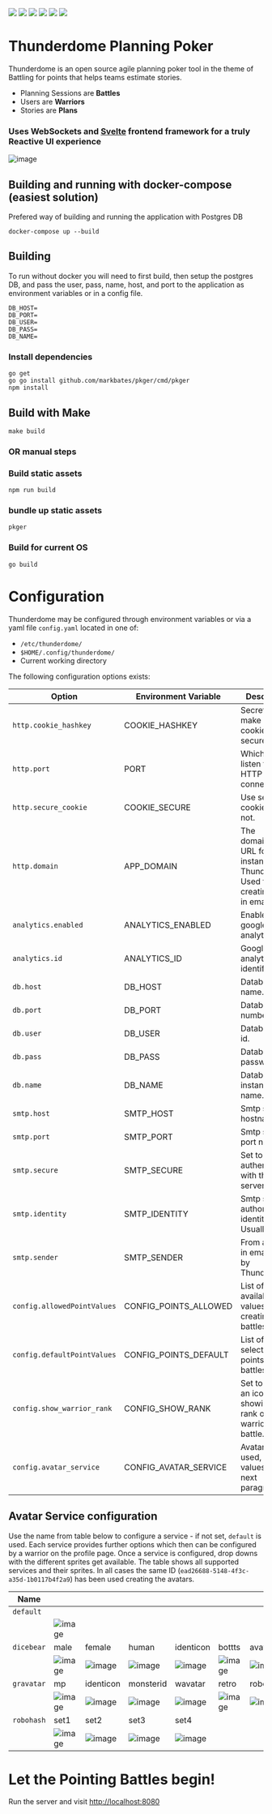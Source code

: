 ![](https://github.com/StevenWeathers/thunderdome-planning-poker/workflows/Go/badge.svg)
![](https://github.com/StevenWeathers/thunderdome-planning-poker/workflows/Node.js%20CI/badge.svg)
![](https://github.com/StevenWeathers/thunderdome-planning-poker/workflows/Docker/badge.svg)
![](https://img.shields.io/docker/cloud/build/stevenweathers/thunderdome-planning-poker.svg)
[![](https://img.shields.io/docker/pulls/stevenweathers/thunderdome-planning-poker.svg)](https://hub.docker.com/r/stevenweathers/thunderdome-planning-poker)
[![](https://goreportcard.com/badge/github.com/stevenweathers/thunderdome-planning-poker)](https://goreportcard.com/report/github.com/stevenweathers/thunderdome-planning-poker)

# Thunderdome Planning Poker

Thunderdome is an open source agile planning poker tool in the theme of Battling for points that helps teams estimate stories.

- Planning Sessions are **Battles**
- Users are **Warriors**
- Stories are **Plans**

### **Uses WebSockets and [Svelte](https://svelte.dev/) frontend framework for a truly Reactive UI experience**

![image](https://user-images.githubusercontent.com/846933/58061038-58d62d00-7b42-11e9-9679-ebd297a51c05.png)


## Building and running with docker-compose (easiest solution)

Prefered way of building and running the application with Postgres DB

```
docker-compose up --build
```

## Building

To run without docker you will need to first build, then setup the postgres DB,
and pass the user, pass, name, host, and port to the application as environment variables 
or in a config file.

```
DB_HOST=
DB_PORT=
DB_USER=
DB_PASS=
DB_NAME=
```

### Install dependencies
```
go get
go go install github.com/markbates/pkger/cmd/pkger
npm install
```

## Build with Make
```
make build
```
### OR manual steps

### Build static assets
```
npm run build
```

### bundle up static assets
```
pkger
```

### Build for current OS
```
go build
```

# Configuration
Thunderdome may be configured through environment variables or via a yaml file `config.yaml`
located in one of:

* `/etc/thunderdome/`
* `$HOME/.config/thunderdome/`
* Current working directory

The following configuration options exists:

| Option                     | Environment Variable | Description                                |
| -------------------------- | -------------------- | ------------------------------------------ |
| `http.cookie_hashkey`      | COOKIE_HASHKEY       | Secret used to make secure cookies secure. | 
| `http.port`                | PORT                 | Which port to listen for HTTP connections. |
| `http.secure_cookie`       | COOKIE_SECURE        | Use secure cookies or not.                 |
| `http.domain`              | APP_DOMAIN           | The domain/base URL for this instance of Thunderdome.  Used for creating URLs in emails. |
| `analytics.enabled`        | ANALYTICS_ENABLED    | Enable/disable google analytics.           |
| `analytics.id`             | ANALYTICS_ID         | Google analytics identifier.               |
| `db.host`                  | DB_HOST              | Database host name.                        |
| `db.port`                  | DB_PORT              | Database port number.                      |
| `db.user`                  | DB_USER              | Database user id.                          |
| `db.pass`                  | DB_PASS              | Database user password.                    |
| `db.name`                  | DB_NAME              | Database instance name.                    |
| `smtp.host`                | SMTP_HOST            | Smtp server hostname.                      |
| `smtp.port`                | SMTP_PORT            | Smtp server port number.                   |
| `smtp.secure`              | SMTP_SECURE          | Set to authenticate with the Smtp server.  |
| `smtp.identity`            | SMTP_IDENTITY        | Smtp server authorization identity.  Usually unset. |
| `smtp.sender`              | SMTP_SENDER          | From address in emails sent by Thunderdome.|
| `config.allowedPointValues` | CONFIG_POINTS_ALLOWED | List of available point values for creating battles. |
| `config.defaultPointValues` | CONFIG_POINTS_DEFAULT | List of default selected points for new battles. |
| `config.show_warrior_rank` | CONFIG_SHOW_RANK     | Set to enable an icon showing the rank of a warrior during battle. |
| `config.avatar_service`    | CONFIG_AVATAR_SERVICE | Avatar service used, possible values see next paragraph |

## Avatar Service configuration

Use the name from table below to configure a service - if not set, `default` is used. Each service provides further options which then can be configured by a warrior on the profile page. Once a service is configured, drop downs with the different sprites get available. The table shows all supported services and their sprites. In all cases the same ID (`ead26688-5148-4f3c-a35d-1b0117b4f2a9`) has been used creating the avatars.

| Name |           |           |           |           |           |           |           |           |           |
| ---------- | --------- | --------- | --------- | --------- | --------- | --------- | --------- | --------- | --------- |
| `default`  |           |           |           |           |           |           |           |           |           |
|            | ![image](https://api.adorable.io/avatars/48/ead26688-5148-4f3c-a35d-1b0117b4f2a9.png) |
| `dicebear` | male | female | human | identicon | bottts | avataaars | jdenticon | gridy | code |
|            | ![image](https://avatars.dicebear.com/api/male/ead26688-5148-4f3c-a35d-1b0117b4f2a9.svg?w=48) | ![image](https://avatars.dicebear.com/api/female/ead26688-5148-4f3c-a35d-1b0117b4f2a9.svg?w=48) | ![image](https://avatars.dicebear.com/api/human/ead26688-5148-4f3c-a35d-1b0117b4f2a9.svg?w=48) | ![image](https://avatars.dicebear.com/api/identicon/ead26688-5148-4f3c-a35d-1b0117b4f2a9.svg?w=48) | ![image](https://avatars.dicebear.com/api/bottts/ead26688-5148-4f3c-a35d-1b0117b4f2a9.svg?w=48) | ![image](https://avatars.dicebear.com/api/avataaars/ead26688-5148-4f3c-a35d-1b0117b4f2a9.svg?w=48) | ![image](https://avatars.dicebear.com/api/jdenticon/ead26688-5148-4f3c-a35d-1b0117b4f2a9.svg?w=48) | ![image](https://avatars.dicebear.com/api/gridy/ead26688-5148-4f3c-a35d-1b0117b4f2a9.svg?w=48) | ![image](https://avatars.dicebear.com/api/code/ead26688-5148-4f3c-a35d-1b0117b4f2a9.svg?w=48) |
| `gravatar` | mp | identicon | monsterid | wavatar | retro | robohash | | | |
|            | ![image](https://gravatar.com/avatar/ead26688-5148-4f3c-a35d-1b0117b4f2a9?s=48&d=mp&r=g) | ![image](https://gravatar.com/avatar/ead26688-5148-4f3c-a35d-1b0117b4f2a9?s=48&d=identicon&r=g) | ![image](https://gravatar.com/avatar/ead26688-5148-4f3c-a35d-1b0117b4f2a9?s=48&d=monsterid&r=g) | ![image](https://gravatar.com/avatar/ead26688-5148-4f3c-a35d-1b0117b4f2a9?s=48&d=wavatar&r=g) | ![image](https://gravatar.com/avatar/ead26688-5148-4f3c-a35d-1b0117b4f2a9?s=48&d=retro&r=g) | ![image](https://gravatar.com/avatar/ead26688-5148-4f3c-a35d-1b0117b4f2a9?s=48&d=robohash&r=g) | | | |
| `robohash` | set1 | set2 | set3 | set4 |
|            | ![image](https://robohash.org/ead26688-5148-4f3c-a35d-1b0117b4f2a9.png?set=set1&size=48x48) | ![image](https://robohash.org/ead26688-5148-4f3c-a35d-1b0117b4f2a9.png?set=set2&size=48x48) | ![image](https://robohash.org/ead26688-5148-4f3c-a35d-1b0117b4f2a9.png?set=set3&size=48x48) | ![image](https://robohash.org/ead26688-5148-4f3c-a35d-1b0117b4f2a9.png?set=set4&size=48x48) |

# Let the Pointing Battles begin!

Run the server and visit [http://localhost:8080](http://localhost:8080)
